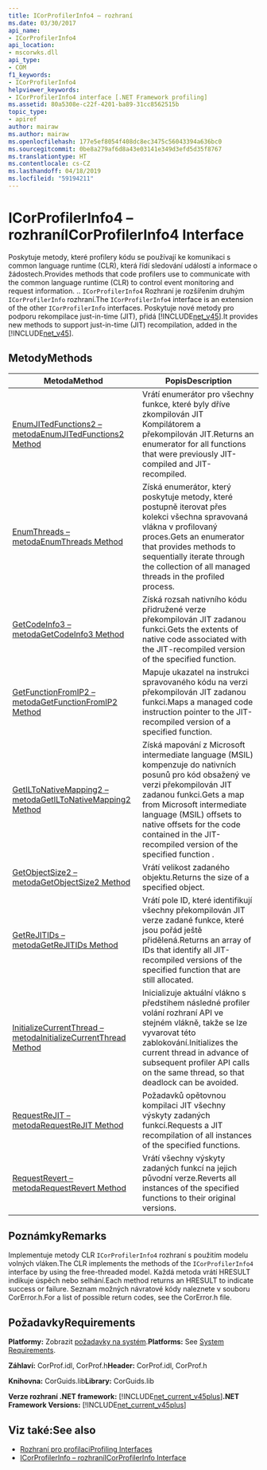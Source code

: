 ```yaml
---
title: ICorProfilerInfo4 – rozhraní
ms.date: 03/30/2017
api_name:
- ICorProfilerInfo4
api_location:
- mscorwks.dll
api_type:
- COM
f1_keywords:
- ICorProfilerInfo4
helpviewer_keywords:
- ICorProfilerInfo4 interface [.NET Framework profiling]
ms.assetid: 80a5308e-c22f-4201-ba89-31cc8562515b
topic_type:
- apiref
author: mairaw
ms.author: mairaw
ms.openlocfilehash: 177e5ef8054f408dc8ec3475c56043394a636bc0
ms.sourcegitcommit: 0be8a279af6d8a43e03141e349d3efd5d35f8767
ms.translationtype: HT
ms.contentlocale: cs-CZ
ms.lasthandoff: 04/18/2019
ms.locfileid: "59194211"
---
```

# <a name="icorprofilerinfo4-interface"></a><span data-ttu-id="00814-102">ICorProfilerInfo4 – rozhraní</span><span class="sxs-lookup"><span data-stu-id="00814-102">ICorProfilerInfo4 Interface</span></span>
<span data-ttu-id="00814-103">Poskytuje metody, které profilery kódu se používají ke komunikaci s common language runtime (CLR), která řídí sledování událostí a informace o žádostech.</span><span class="sxs-lookup"><span data-stu-id="00814-103">Provides methods that code profilers use to communicate with the common language runtime (CLR) to control event monitoring and request information.</span></span> <span data-ttu-id="00814-104">.</span><span class="sxs-lookup"><span data-stu-id="00814-104">.</span></span> <span data-ttu-id="00814-105">`ICorProfilerInfo4` Rozhraní je rozšířením druhým `ICorProfilerInfo` rozhraní.</span><span class="sxs-lookup"><span data-stu-id="00814-105">The `ICorProfilerInfo4` interface is an extension of the other `ICorProfilerInfo` interfaces.</span></span> <span data-ttu-id="00814-106">Poskytuje nové metody pro podporu rekompilace just-in-time (JIT), přidá [!INCLUDE[net_v45](../../../../includes/net-v45-md.md)].</span><span class="sxs-lookup"><span data-stu-id="00814-106">It provides new methods to support just-in-time (JIT) recompilation, added in the [!INCLUDE[net_v45](../../../../includes/net-v45-md.md)].</span></span>  
  
## <a name="methods"></a><span data-ttu-id="00814-107">Metody</span><span class="sxs-lookup"><span data-stu-id="00814-107">Methods</span></span>  
  
|<span data-ttu-id="00814-108">Metoda</span><span class="sxs-lookup"><span data-stu-id="00814-108">Method</span></span>|<span data-ttu-id="00814-109">Popis</span><span class="sxs-lookup"><span data-stu-id="00814-109">Description</span></span>|  
|------------|-----------------|  
|[<span data-ttu-id="00814-110">EnumJITedFunctions2 – metoda</span><span class="sxs-lookup"><span data-stu-id="00814-110">EnumJITedFunctions2 Method</span></span>](../../../../docs/framework/unmanaged-api/profiling/icorprofilerinfo4-enumjitedfunctions2-method.md)|<span data-ttu-id="00814-111">Vrátí enumerátor pro všechny funkce, které byly dříve zkompilován JIT Kompilátorem a překompilován JIT.</span><span class="sxs-lookup"><span data-stu-id="00814-111">Returns an enumerator for all functions that were previously JIT-compiled and JIT-recompiled.</span></span>|  
|[<span data-ttu-id="00814-112">EnumThreads – metoda</span><span class="sxs-lookup"><span data-stu-id="00814-112">EnumThreads Method</span></span>](../../../../docs/framework/unmanaged-api/profiling/icorprofilerinfo4-enumthreads-method.md)|<span data-ttu-id="00814-113">Získá enumerátor, který poskytuje metody, které postupně iterovat přes kolekci všechna spravovaná vlákna v profilovaný proces.</span><span class="sxs-lookup"><span data-stu-id="00814-113">Gets an enumerator that provides methods to sequentially iterate through the collection of all managed threads in the profiled process.</span></span>|  
|[<span data-ttu-id="00814-114">GetCodeInfo3 – metoda</span><span class="sxs-lookup"><span data-stu-id="00814-114">GetCodeInfo3 Method</span></span>](../../../../docs/framework/unmanaged-api/profiling/icorprofilerinfo4-getcodeinfo3-method.md)|<span data-ttu-id="00814-115">Získá rozsah nativního kódu přidružené verze překompilován JIT zadanou funkci.</span><span class="sxs-lookup"><span data-stu-id="00814-115">Gets the extents of native code associated with the JIT-recompiled version of the specified function.</span></span>|  
|[<span data-ttu-id="00814-116">GetFunctionFromIP2 – metoda</span><span class="sxs-lookup"><span data-stu-id="00814-116">GetFunctionFromIP2 Method</span></span>](../../../../docs/framework/unmanaged-api/profiling/icorprofilerinfo4-getfunctionfromip2-method.md)|<span data-ttu-id="00814-117">Mapuje ukazatel na instrukci spravovaného kódu na verzi překompilován JIT zadanou funkci.</span><span class="sxs-lookup"><span data-stu-id="00814-117">Maps a managed code instruction pointer to the JIT-recompiled version of a specified function.</span></span>|  
|[<span data-ttu-id="00814-118">GetILToNativeMapping2 – metoda</span><span class="sxs-lookup"><span data-stu-id="00814-118">GetILToNativeMapping2 Method</span></span>](../../../../docs/framework/unmanaged-api/profiling/icorprofilerinfo4-getiltonativemapping2-method.md)|<span data-ttu-id="00814-119">Získá mapování z Microsoft intermediate language (MSIL) kompenzuje do nativních posunů pro kód obsažený ve verzi překompilován JIT zadanou funkci.</span><span class="sxs-lookup"><span data-stu-id="00814-119">Gets a map from Microsoft intermediate language (MSIL) offsets to native offsets for the code contained in the JIT-recompiled version of the specified function .</span></span>|  
|[<span data-ttu-id="00814-120">GetObjectSize2 – metoda</span><span class="sxs-lookup"><span data-stu-id="00814-120">GetObjectSize2 Method</span></span>](../../../../docs/framework/unmanaged-api/profiling/icorprofilerinfo4-getobjectsize2-method.md)|<span data-ttu-id="00814-121">Vrátí velikost zadaného objektu.</span><span class="sxs-lookup"><span data-stu-id="00814-121">Returns the size of a specified object.</span></span>|  
|[<span data-ttu-id="00814-122">GetReJITIDs – metoda</span><span class="sxs-lookup"><span data-stu-id="00814-122">GetReJITIDs Method</span></span>](../../../../docs/framework/unmanaged-api/profiling/icorprofilerinfo4-getrejitids-method.md)|<span data-ttu-id="00814-123">Vrátí pole ID, které identifikují všechny překompilován JIT verze zadané funkce, které jsou pořád ještě přidělená.</span><span class="sxs-lookup"><span data-stu-id="00814-123">Returns an array of IDs that identify all JIT-recompiled versions of the specified function that are still allocated.</span></span>|  
|[<span data-ttu-id="00814-124">InitializeCurrentThread – metoda</span><span class="sxs-lookup"><span data-stu-id="00814-124">InitializeCurrentThread Method</span></span>](../../../../docs/framework/unmanaged-api/profiling/icorprofilerinfo4-initializecurrentthread-method.md)|<span data-ttu-id="00814-125">Inicializuje aktuální vlákno s předstihem následné profiler volání rozhraní API ve stejném vlákně, takže se lze vyvarovat této zablokování.</span><span class="sxs-lookup"><span data-stu-id="00814-125">Initializes the current thread in advance of subsequent profiler API calls on the same thread, so that deadlock can be avoided.</span></span>|  
|[<span data-ttu-id="00814-126">RequestReJIT – metoda</span><span class="sxs-lookup"><span data-stu-id="00814-126">RequestReJIT Method</span></span>](../../../../docs/framework/unmanaged-api/profiling/icorprofilerinfo4-requestrejit-method.md)|<span data-ttu-id="00814-127">Požadavků opětovnou kompilaci JIT všechny výskyty zadaných funkcí.</span><span class="sxs-lookup"><span data-stu-id="00814-127">Requests a JIT recompilation of all instances of the specified functions.</span></span>|  
|[<span data-ttu-id="00814-128">RequestRevert – metoda</span><span class="sxs-lookup"><span data-stu-id="00814-128">RequestRevert Method</span></span>](../../../../docs/framework/unmanaged-api/profiling/icorprofilerinfo4-requestrevert-method.md)|<span data-ttu-id="00814-129">Vrátí všechny výskyty zadaných funkcí na jejich původní verze.</span><span class="sxs-lookup"><span data-stu-id="00814-129">Reverts all instances of the specified functions to their original versions.</span></span>|  
  
## <a name="remarks"></a><span data-ttu-id="00814-130">Poznámky</span><span class="sxs-lookup"><span data-stu-id="00814-130">Remarks</span></span>  
 <span data-ttu-id="00814-131">Implementuje metody CLR `ICorProfilerInfo4` rozhraní s použitím modelu volných vláken.</span><span class="sxs-lookup"><span data-stu-id="00814-131">The CLR implements the methods of the `ICorProfilerInfo4` interface by using the free-threaded model.</span></span> <span data-ttu-id="00814-132">Každá metoda vrátí HRESULT indikuje úspěch nebo selhání.</span><span class="sxs-lookup"><span data-stu-id="00814-132">Each method returns an HRESULT to indicate success or failure.</span></span> <span data-ttu-id="00814-133">Seznam možných návratové kódy naleznete v souboru CorError.h.</span><span class="sxs-lookup"><span data-stu-id="00814-133">For a list of possible return codes, see the CorError.h file.</span></span>  
  
## <a name="requirements"></a><span data-ttu-id="00814-134">Požadavky</span><span class="sxs-lookup"><span data-stu-id="00814-134">Requirements</span></span>  
 <span data-ttu-id="00814-135">**Platformy:** Zobrazit [požadavky na systém](../../../../docs/framework/get-started/system-requirements.md).</span><span class="sxs-lookup"><span data-stu-id="00814-135">**Platforms:** See [System Requirements](../../../../docs/framework/get-started/system-requirements.md).</span></span>  
  
 <span data-ttu-id="00814-136">**Záhlaví:** CorProf.idl, CorProf.h</span><span class="sxs-lookup"><span data-stu-id="00814-136">**Header:** CorProf.idl, CorProf.h</span></span>  
  
 <span data-ttu-id="00814-137">**Knihovna:** CorGuids.lib</span><span class="sxs-lookup"><span data-stu-id="00814-137">**Library:** CorGuids.lib</span></span>  
  
 <span data-ttu-id="00814-138">**Verze rozhraní .NET framework:** [!INCLUDE[net_current_v45plus](../../../../includes/net-current-v45plus-md.md)]</span><span class="sxs-lookup"><span data-stu-id="00814-138">**.NET Framework Versions:** [!INCLUDE[net_current_v45plus](../../../../includes/net-current-v45plus-md.md)]</span></span>  
  
## <a name="see-also"></a><span data-ttu-id="00814-139">Viz také:</span><span class="sxs-lookup"><span data-stu-id="00814-139">See also</span></span>

- [<span data-ttu-id="00814-140">Rozhraní pro profilaci</span><span class="sxs-lookup"><span data-stu-id="00814-140">Profiling Interfaces</span></span>](../../../../docs/framework/unmanaged-api/profiling/profiling-interfaces.md)
- [<span data-ttu-id="00814-141">ICorProfilerInfo – rozhraní</span><span class="sxs-lookup"><span data-stu-id="00814-141">ICorProfilerInfo Interface</span></span>](../../../../docs/framework/unmanaged-api/profiling/icorprofilerinfo-interface.md)

